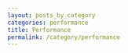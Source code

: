 ```yaml
---
layout: posts_by_category
categories: performance
title: Performance
permalink: /category/performance
---
```


